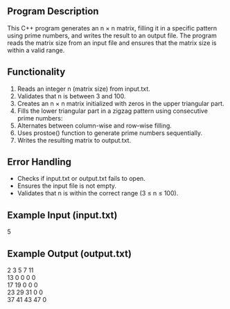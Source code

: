 ## Program Description
This C++ program generates an n × n matrix, filling it in a specific pattern using prime numbers, and writes the result to an output file. The program reads the matrix size from an input file and ensures that the matrix size is within a valid range.

## Functionality
1. Reads an integer n (matrix size) from input.txt.
2. Validates that n is between 3 and 100.
3. Creates an n × n matrix initialized with zeros in the upper triangular part.
4. Fills the lower triangular part in a zigzag pattern using consecutive prime numbers:
5. Alternates between column-wise and row-wise filling.
6. Uses prostoe() function to generate prime numbers sequentially.
7. Writes the resulting matrix to output.txt.

## Error Handling
- Checks if input.txt or output.txt fails to open.
- Ensures the input file is not empty.
- Validates that n is within the correct range (3 ≤ n ≤ 100).

## Example Input (input.txt)
5

## Example Output (output.txt)
2   3  5  7 11  
13  0  0  0  0  
17 19  0  0  0  
23 29 31  0  0  
37 41 43 47  0  
